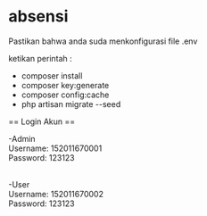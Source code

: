 # absensi

Pastikan bahwa anda suda menkonfigurasi file .env

ketikan perintah :
- composer install
- composer key:generate
- composer config:cache
- php artisan migrate --seed

== Login Akun ==

-Admin</br>
Username: 152011670001</br>
Password: 123123</br></br>

-User</br>
Username: 152011670002</br>
Password: 123123
